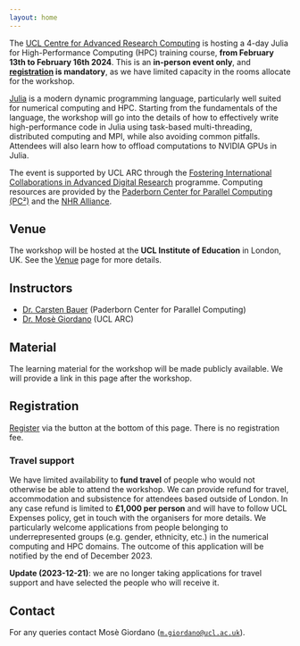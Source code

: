 ```yaml
---
layout: home
---
```


The [UCL Centre for Advanced Research
Computing](https://www.ucl.ac.uk/advanced-research-computing) is hosting a 4-day
Julia for High-Performance Computing (HPC) training course, **from February 13th
to February 16th 2024**.
This is an **in-person event only**, and **[registration](#registration) is mandatory**, as we have limited capacity in the rooms allocate for the workshop.

[Julia](https://julialang.org/) is a modern dynamic programming language,
particularly well suited for numerical computing and HPC.  Starting from the
fundamentals of the language, the workshop will go into the details of how to
effectively write high-performance code in Julia using task-based
multi-threading, distributed computing and MPI, while also avoiding common
pitfalls.  Attendees will also learn how to offload computations to NVIDIA GPUs
in Julia.

The event is supported by UCL ARC through the [Fostering International
Collaborations in Advanced Digital
Research](https://www.ucl.ac.uk/advanced-research-computing/fostering-international-collaborations-advanced-digital-research)
programme.  Computing resources are provided by the [Paderborn Center for
Parallel Computing (PC²)](https://pc2.uni-paderborn.de/) and the [NHR
Alliance](https://www.nhr-verein.de/).

## Venue

The workshop will be hosted at the **UCL Institute of Education** in London, UK.
See the [Venue](venue) page for more details.

## Instructors

* [Dr. Carsten Bauer](instructors/carsten-bauer/) (Paderborn Center for Parallel Computing)
* [Dr. Mosè Giordano](instructors/mose-giordano/) (UCL ARC)

## Material

The learning material for the workshop will be made publicly available.
We will provide a link in this page after the workshop.

## Registration

[Register](https://buytickets.at/uclarc/1086021/r/ws) via the button at the bottom of
this page.  There is no registration fee.

### Travel support

We have limited availability to **fund travel** of people who would not otherwise
be able to attend the workshop.  We can provide refund for travel, accommodation
and subsistence for attendees based outside of London.  In any case refund is
limited to **£1,000 per person** and will have to follow UCL Expenses policy,
get in touch with the organisers for more details.  We particularly welcome
applications from people belonging to underrepresented groups (e.g. gender,
ethnicity, etc.) in the numerical computing and HPC domains.  The outcome of
this application will be notified by the end of December 2023.

**Update (2023-12-21)**: we are no longer taking applications for travel support
and have selected the people who will receive it.

## Contact

For any queries contact Mosè Giordano ([`m.giordano@ucl.ac.uk`](mailto:m.giordano@ucl.ac.uk)).
